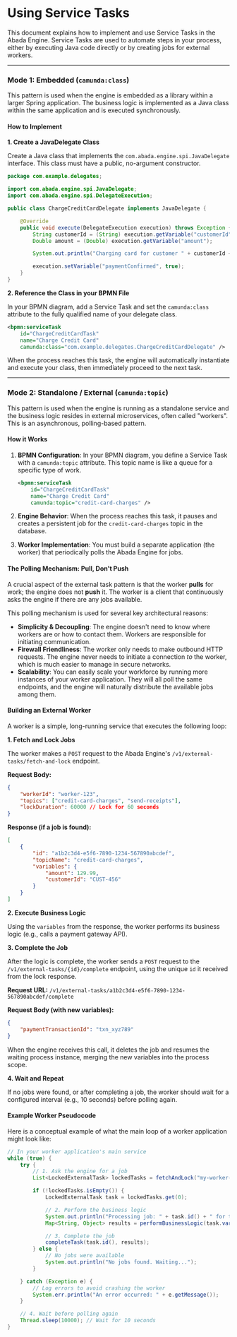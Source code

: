 # Using Service Tasks

This document explains how to implement and use Service Tasks in the Abada Engine. Service Tasks are used to automate steps in your process, either by executing Java code directly or by creating jobs for external workers.

---

### Mode 1: Embedded (`camunda:class`)

This pattern is used when the engine is embedded as a library within a larger Spring application. The business logic is implemented as a Java class within the same application and is executed synchronously.

#### How to Implement

**1. Create a JavaDelegate Class**

Create a Java class that implements the `com.abada.engine.spi.JavaDelegate` interface. This class must have a public, no-argument constructor.

```java
package com.example.delegates;

import com.abada.engine.spi.JavaDelegate;
import com.abada.engine.spi.DelegateExecution;

public class ChargeCreditCardDelegate implements JavaDelegate {

    @Override
    public void execute(DelegateExecution execution) throws Exception {
        String customerId = (String) execution.getVariable("customerId");
        Double amount = (Double) execution.getVariable("amount");

        System.out.println("Charging card for customer " + customerId + " for amount " + amount);

        execution.setVariable("paymentConfirmed", true);
    }
}
```

**2. Reference the Class in your BPMN File**

In your BPMN diagram, add a Service Task and set the `camunda:class` attribute to the fully qualified name of your delegate class.

```xml
<bpmn:serviceTask
    id="ChargeCreditCardTask"
    name="Charge Credit Card"
    camunda:class="com.example.delegates.ChargeCreditCardDelegate" />
```

When the process reaches this task, the engine will automatically instantiate and execute your class, then immediately proceed to the next task.

---

### Mode 2: Standalone / External (`camunda:topic`)

This pattern is used when the engine is running as a standalone service and the business logic resides in external microservices, often called "workers". This is an asynchronous, polling-based pattern.

#### How it Works

1.  **BPMN Configuration**: In your BPMN diagram, you define a Service Task with a `camunda:topic` attribute. This topic name is like a queue for a specific type of work.

    ```xml
    <bpmn:serviceTask
        id="ChargeCreditCardTask"
        name="Charge Credit Card"
        camunda:topic="credit-card-charges" />
    ```

2.  **Engine Behavior**: When the process reaches this task, it pauses and creates a persistent job for the `credit-card-charges` topic in the database.

3.  **Worker Implementation**: You must build a separate application (the worker) that periodically polls the Abada Engine for jobs.

#### The Polling Mechanism: Pull, Don't Push

A crucial aspect of the external task pattern is that the worker **pulls** for work; the engine does not **push** it. The worker is a client that continuously asks the engine if there are any jobs available.

This polling mechanism is used for several key architectural reasons:
-   **Simplicity & Decoupling**: The engine doesn't need to know where workers are or how to contact them. Workers are responsible for initiating communication.
-   **Firewall Friendliness**: The worker only needs to make outbound HTTP requests. The engine never needs to initiate a connection *to* the worker, which is much easier to manage in secure networks.
-   **Scalability**: You can easily scale your workforce by running more instances of your worker application. They will all poll the same endpoints, and the engine will naturally distribute the available jobs among them.

#### Building an External Worker

A worker is a simple, long-running service that executes the following loop:

**1. Fetch and Lock Jobs**

The worker makes a `POST` request to the Abada Engine's `/v1/external-tasks/fetch-and-lock` endpoint.

**Request Body:**
```json
{
    "workerId": "worker-123",
    "topics": ["credit-card-charges", "send-receipts"],
    "lockDuration": 60000 // Lock for 60 seconds
}
```

**Response (if a job is found):**
```json
[
    {
        "id": "a1b2c3d4-e5f6-7890-1234-567890abcdef",
        "topicName": "credit-card-charges",
        "variables": {
            "amount": 129.99,
            "customerId": "CUST-456"
        }
    }
]
```

**2. Execute Business Logic**

Using the `variables` from the response, the worker performs its business logic (e.g., calls a payment gateway API).

**3. Complete the Job**

After the logic is complete, the worker sends a `POST` request to the `/v1/external-tasks/{id}/complete` endpoint, using the unique `id` it received from the lock response.

**Request URL:**
`/v1/external-tasks/a1b2c3d4-e5f6-7890-1234-567890abcdef/complete`

**Request Body (with new variables):**
```json
{
    "paymentTransactionId": "txn_xyz789"
}
```

When the engine receives this call, it deletes the job and resumes the waiting process instance, merging the new variables into the process scope.

**4. Wait and Repeat**

If no jobs were found, or after completing a job, the worker should wait for a configured interval (e.g., 10 seconds) before polling again.

#### Example Worker Pseudocode

Here is a conceptual example of what the main loop of a worker application might look like:

```java
// In your worker application's main service
while (true) {
    try {
        // 1. Ask the engine for a job
        List<LockedExternalTask> lockedTasks = fetchAndLock("my-worker-id", List.of("credit-card-charges"));

        if (!lockedTasks.isEmpty()) {
            LockedExternalTask task = lockedTasks.get(0);

            // 2. Perform the business logic
            System.out.println("Processing job: " + task.id() + " for topic: " + task.topicName());
            Map<String, Object> results = performBusinessLogic(task.variables());

            // 3. Complete the job
            completeTask(task.id(), results);
        } else {
            // No jobs were available
            System.out.println("No jobs found. Waiting...");
        }

    } catch (Exception e) {
        // Log errors to avoid crashing the worker
        System.err.println("An error occurred: " + e.getMessage());
    }

    // 4. Wait before polling again
    Thread.sleep(10000); // Wait for 10 seconds
}
```
